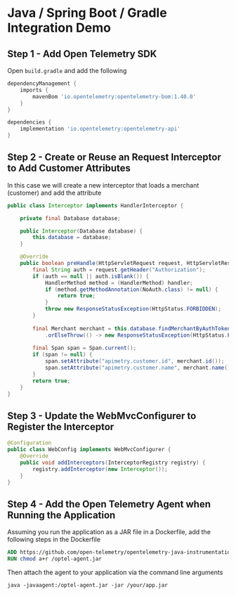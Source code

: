 # Java / Spring Boot / Gradle Integration Demo

## Step 1 - Add Open Telemetry SDK
Open `build.gradle` and add the following
```groovy
dependencyManagement {
    imports {
        mavenBom 'io.opentelemetry:opentelemetry-bom:1.40.0'
    }
}

dependencies {
    implementation 'io.opentelemetry:opentelemetry-api'
}
```

## Step 2 - Create or Reuse an Request Interceptor to Add Customer Attributes
In this case we will create a new interceptor that loads a merchant (customer) and add the attribute
```java
public class Interceptor implements HandlerInterceptor {

    private final Database database;

    public Interceptor(Database database) {
        this.database = database;
    }

    @Override
    public boolean preHandle(HttpServletRequest request, HttpServletResponse response, Object handler) throws Exception {
        final String auth = request.getHeader("Authorization");
        if (auth == null || auth.isBlank()) {
            HandlerMethod method = (HandlerMethod) handler;
            if (method.getMethodAnnotation(NoAuth.class) != null) {
                return true;
            }
            throw new ResponseStatusException(HttpStatus.FORBIDDEN);
        }
        
        final Merchant merchant = this.database.findMerchantByAuthToken(auth)
            .orElseThrow(() -> new ResponseStatusException(HttpStatus.FORBIDDEN));
        
        final Span span = Span.current();
        if (span != null) {
            span.setAttribute("apimetry.customer.id", merchant.id());
            span.setAttribute("apimetry.customer.name", merchant.name());
        }
        return true;
    }
}
```

## Step 3 - Update the WebMvcConfigurer to Register the Interceptor
```java
@Configuration
public class WebConfig implements WebMvcConfigurer {
    @Override
    public void addInterceptors(InterceptorRegistry registry) {
        registry.addInterceptor(new Interceptor());
    }
}
```

## Step 4 - Add the Open Telemetry Agent when Running the Application
Assuming you run the application as a JAR file in a Dockerfile, add the following steps in the Dockerfile
```Dockerfile
ADD https://github.com/open-telemetry/opentelemetry-java-instrumentation/releases/download/v2.10.0/opentelemetry-javaagent.jar /optel-agent.jar
RUN chmod a+r /optel-agent.jar
```
Then attach the agent to your application via the command line arguments
```
java -javaagent:/optel-agent.jar -jar /your/app.jar
```
